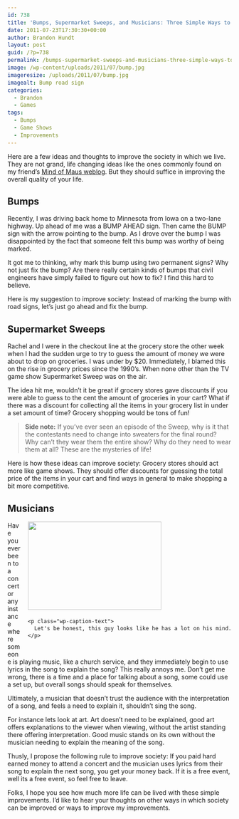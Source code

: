 ```yaml
---
id: 738
title: 'Bumps, Supermarket Sweeps, and Musicians: Three Simple Ways to Improve Society'
date: 2011-07-23T17:30:30+00:00
author: Brandon Hundt
layout: post
guid: /?p=738
permalink: /bumps-supermarket-sweeps-and-musicians-three-simple-ways-to-improve-society/
image: /wp-content/uploads/2011/07/bump.jpg
imageresize: /uploads/2011/07/bump.jpg
imagealt: Bump road sign
categories:
  - Brandon
  - Games
tags:
  - Bumps
  - Game Shows
  - Improvements
---
```

Here are a few ideas and thoughts to improve the society in which we live. They are not grand, life changing ideas like the ones commonly found on my friend’s <a href="https://mindofmaus.wordpress.com/" rel="external">Mind of Maus weblog</a>. But they should suffice in improving the overall quality of your life.<!--more-->

## Bumps

Recently, I was driving back home to Minnesota from Iowa on a two-lane highway. Up ahead of me was a BUMP AHEAD sign. Then came the BUMP sign with the arrow pointing to the bump. As I drove over the bump I was disappointed by the fact that someone felt this bump was worthy of being marked.

It got me to thinking, why mark this bump using two permanent signs? Why not just fix the bump? Are there really certain kinds of bumps that civil engineers have simply failed to figure out how to fix? I find this hard to believe.

Here is my suggestion to improve society: Instead of marking the bump with road signs, let’s just go ahead and fix the bump.

## Supermarket Sweeps

<div style="float: right; margin: 0 0 15px 15px;">
</div>

Rachel and I were in the checkout line at the grocery store the other week when I had the sudden urge to try to guess the amount of money we were about to drop on groceries. I was under by $20. Immediately, I blamed this on the rise in grocery prices since the 1990’s. When none other than the TV game show Supermarket Sweep was on the air.

The idea hit me, wouldn’t it be great if grocery stores gave discounts if you were able to guess to the cent the amount of groceries in your cart? What if there was a discount for collecting all the items in your grocery list in under a set amount of time? Grocery shopping would be tons of fun!

> **Side note:** If you’ve ever seen an episode of the Sweep, why is it that the contestants need to change into sweaters for the final round? Why can’t they wear them the entire show? Why do they need to wear them at all? These are the mysteries of life!

Here is how these ideas can improve society: Grocery stores should act more like game shows. They should offer discounts for guessing the total price of the items in your cart and find ways in general to make shopping a bit more competitive.

## Musicians

<div style="float: right; margin: 0 0 15px 15px;">
  <div id="attachment_741" class="wp-caption alignright">
    <img class="size-medium wp-image-741" title="musician in concert" src="/wp-content/uploads/2011/07/musican-in-concert-300x198.jpg" alt="" width="300" height="198" srcset="/wp-content/uploads/2011/07/musican-in-concert-300x198.jpg 300w, /wp-content/uploads/2011/07/musican-in-concert-1024x678.jpg 1024w" sizes="(max-width: 300px) 100vw, 300px" />

    <p class="wp-caption-text">
      Let's be honest, this guy looks like he has a lot on his mind.
    </p>
  </div>
</div>

Have you ever been to a concert or any instance where someone is playing music, like a church service, and they immediately begin to use lyrics in the song to explain the song? This really annoys me. Don’t get me wrong, there is a time and a place for talking about a song, some could use a set up, but overall songs should speak for themselves.

Ultimately, a musician that doesn’t trust the audience with the interpretation of a song, and feels a need to explain it, shouldn’t sing the song.

For instance lets look at art. Art doesn’t need to be explained, good art offers explanations to the viewer when viewing, without the artist standing there offering interpretation. Good music stands on its own without the musician needing to explain the meaning of the song.

Thusly, I propose the following rule to improve society: If you paid hard earned money to attend a concert and the musician uses lyrics from their song to explain the next song, you get your money back. If it is a free event, well its a free event, so feel free to leave.

Folks, I hope you see how much more life can be lived with these simple improvements. I’d like to hear your thoughts on other ways in which society can be improved or ways to improve my improvements.
